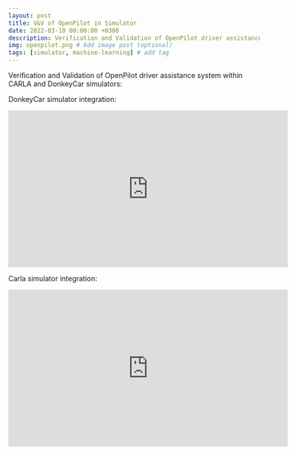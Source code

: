 ```yaml
---
layout: post
title: V&V of OpenPilot in Simulator
date: 2022-03-10 00:00:00 +0300
description: Verification and Validation of OpenPilot driver assistance system inside Carla and DonkeyCar simulator
img: openpilot.png # Add image post (optional)
tags: [simulator, machine-learning] # add tag
---
```


Verification and Validation of OpenPilot driver assistance system within CARLA and DonkeyCar simulators:

DonkeyCar simulator integration:
<iframe width="560" height="315" src="https://www.youtube.com/embed/Jod7CFAq-wo" title="YouTube video player" frameborder="0" allow="accelerometer; autoplay; clipboard-write; encrypted-media; gyroscope; picture-in-picture" allowfullscreen></iframe>

Carla simulator integration:
<iframe width="560" height="315" src="https://www.youtube.com/embed/onnVoFoYCOA" title="YouTube video player" frameborder="0" allow="accelerometer; autoplay; clipboard-write; encrypted-media; gyroscope; picture-in-picture" allowfullscreen></iframe>




